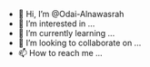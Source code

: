 - 👋 Hi, I’m @Odai-Alnawasrah
- 👀 I’m interested in ...
- 🌱 I’m currently learning ...
- 💞️ I’m looking to collaborate on ...
- 📫 How to reach me ...

<!---
Odai-Alnawasrah/Odai-Alnawasrah is a ✨ special ✨ repository because its `README.md` (this file) appears on your GitHub profile.
You can click the Preview link to take a look at your changes.
--->
